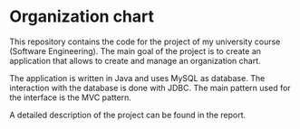 # Organization chart

This repository contains the code for the project of my university course (Software Engineering). The main goal of the project is to create an application that allows to create and manage an organization chart.

The application is written in Java and uses MySQL as database. The interaction with the database is done with JDBC. The main pattern used for the interface is the MVC pattern. 

A detailed description of the project can be found in the report.

